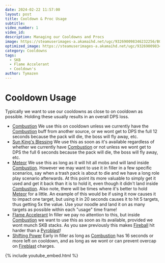 ```yaml
---
date: 2024-02-22 11:57:00
layout: post
title: Cooldown & Proc Usage
subtitle:
video_number: 1
video_id:
description: Managing our Cooldowns and Procs
image: https://steamuserimages-a.akamaihd.net/ugc/932690098346232256/B0D04DCCB857C6095D544B4E66624BEFCA511D1A/?imw=5000&imh=5000&ima=fit&impolicy=Letterbox&imcolor=%23000000&letterbox=false
optimized_image: https://steamuserimages-a.akamaihd.net/ugc/932690098346232256/B0D04DCCB857C6095D544B4E66624BEFCA511D1A/?imw=5000&imh=5000&ima=fit&impolicy=Letterbox&imcolor=%23000000&letterbox=false
category: Cooldowns
tags:
  - SKB
  - Flame Accelerant
  - Cooldown's
author: Tymazen
---
```

# Cooldown Usage

Typically we want to use our cooldowns as close to on cooldown as possible. Holding these usually results in an overall DPS loss.
- [Combustion](https://www.wowhead.com/spell=190319/combustion) We use this on cooldown unless we currently have the [Combustion](https://www.wowhead.com/spell=190319/combustion) buff from another source, or we wont get to DPS the full 12 seconds because the pack will die, the boss will fly away, etc.
- [Sun King's Blessing](https://www.wowhead.com/spell=383886/sun-kings-blessing) We use this as soon as it's available regardless of whether we currently have [Combustion](https://www.wowhead.com/spell=190319/combustion) or not unless we wont get to DPS the full 6 seconds because the pack will die, the boss will fly away, etc.
- [Meteor](https://www.wowhead.com/spell=153561/meteor) We use this as long as it will hit all mobs and will land inside [Combustion](https://www.wowhead.com/spell=190319/combustion). However we may want to use it in filler in a few specific scenarios, say when a trash pack is about to die and we have a long role play scenario afterwards. At this point its more valuable to simply get it used and get it back than it is to hold it, even though it didn't land inside [Combustion](https://www.wowhead.com/spell=190319/combustion). Also note, there will be times where it's better to hold [Meteor](https://www.wowhead.com/spell=153561/meteor) for a little. An example of this would be if using it now causes it to impact one target, but using it in 20 seconds causes it to hit 5 targets, thus getting 5x the value. Use your noodle and land it on as many targets as possible within each "usage" time frame!
- [Flame Accelerant](https://www.wowhead.com/spell=203275/flame-accelerant) In filler we pay no attention to this, but inside [Combustion](https://www.wowhead.com/spell=190319/combustion) we want to use this as soon as its available, provided we wont munch SKB stacks. As you saw previously this makes [Fireball](https://www.wowhead.com/spell=133/fireball) hit harder than a [Pyroblast](https://www.wowhead.com/spell=11366/pyroblast)!
- [Shifting Power](https://www.wowhead.com/spell=382440/shifting-power) Early in filler as long as [Combustion](https://www.wowhead.com/spell=190319/combustion) has 16 seconds or more left on cooldown, and as long as we wont or can prevent overcap on [Fireblast](https://www.wowhead.com/spell=108853/fire-blast) charges.

{% include youtube_embed.html %}
